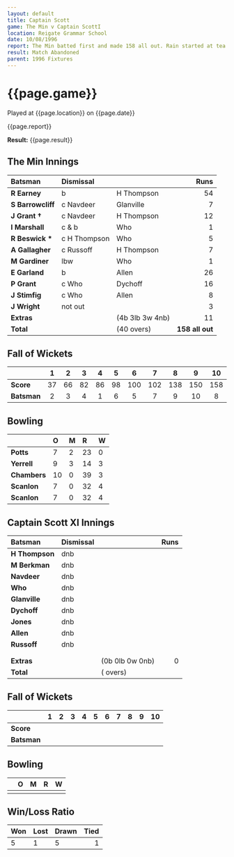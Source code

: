 ```yaml
---
layout: default
title: Captain Scott
game: The Min v Captain ScottI
location: Reigate Grammar School
date: 10/08/1996
report: The Min batted first and made 158 all out. Rain started at tea and did not abate
result: Match Abandoned
parent: 1996 Fixtures
---
```


# {{page.game}}

Played at {{page.location}} on {{page.date}}

{{page.report}}

**Result:** {{page.result}}

## The Min Innings

| Batsman | Dismissal |  | Runs |
|:---|:---|---|---:|
| **R Earney** | b | H Thompson | 54 |
| **S Barrowcliff** | c Navdeer | Glanville | 7 |
| **J Grant &#8224;** | c Navdeer | H Thompson | 12 |
| **I Marshall** | c & b | Who | 1 |
| **R Beswick &#42;** | c H Thompson | Who | 5 |
| **A Gallagher** | c Russoff | H Thompson | 7 |
| **M Gardiner** | lbw | Who | 1 |
| **E Garland** | b | Allen | 26 |
| **P Grant** | c Who | Dychoff | 16 |
| **J Stimfig** | c Who | Allen | 8 |
| **J Wright** | not out |  | 3 |
| **Extras** | | (4b 3lb 3w 4nb) | 11 |
| **Total** | | (40 overs) | **158 all out** |

## Fall of Wickets

| | 1 | 2 | 3 | 4 | 5 | 6 | 7 | 8 | 9 | 10 |
|---|:---:|:---:|:---:|:---:|:---:|:---:|:---:|:---:|:---:|:---:|
| **Score** | 37 | 66 | 82 | 86 | 98 | 100 | 102 | 138 | 150 | 158 |
| **Batsman** | 2 | 3 | 4 | 1 | 6 | 5 | 7 | 9 | 10 | 8 |

## Bowling

| | O | M | R | W |
|---|:---|:---|:---|:---|
| **Potts** | 7 | 2 | 23 | 0 |
| **Yerrell** | 9 | 3 | 14 | 3 |
| **Chambers** | 10 | 0 | 39 | 3 |
| **Scanlon** | 7 | 0 | 32 | 4 |
| **Scanlon** | 7 | 0 | 32 | 4 |

## Captain Scott XI Innings

| Batsman | Dismissal |  | Runs |
|:---|:---|---|---:|
| **H Thompson** | dnb |  |  |
| **M Berkman** | dnb |  |  |
| **Navdeer** | dnb |  |  |
| **Who** | dnb |  |  |
| **Glanville** | dnb |  |  |
| **Dychoff** | dnb |  |  |
| **Jones** | dnb |  |  |
| **Allen** | dnb |  |  |
| **Russoff** | dnb |  |  |
|  |  |  |  |
|  |  |  |  |
| **Extras** | | (0b 0lb 0w 0nb) | 0 |
| **Total** | | ( overs) |  |

## Fall of Wickets

| | 1 | 2 | 3 | 4 | 5 | 6 | 7 | 8 | 9 | 10 |
|---|:---:|:---:|:---:|:---:|:---:|:---:|:---:|:---:|:---:|:---:|
| **Score** |  |  |  |  |  |  |  |  |  |  |
| **Batsman** |  |  |  |  |  |  |  |  |  |  |

## Bowling

| | O | M | R | W |
|---|:---|:---|:---|:---|
| |  |  |  |  |

## Win/Loss Ratio

| Won | Lost | Drawn | Tied |
|:---|:---|:---|---:|
| 5 | 1 | 5 | 1 |